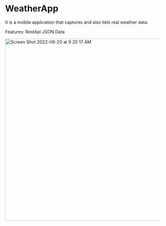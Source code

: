 # WeatherApp
It is a mobile application that captures and also lists real weather data.

Features:
RestApi
JSON Data 

<img width="592" alt="Screen Shot 2022-06-20 at 9 20 17 AM" src="https://user-images.githubusercontent.com/96572733/174537474-8041bdf1-6bb2-4994-adf0-aad9a1c18127.png">
